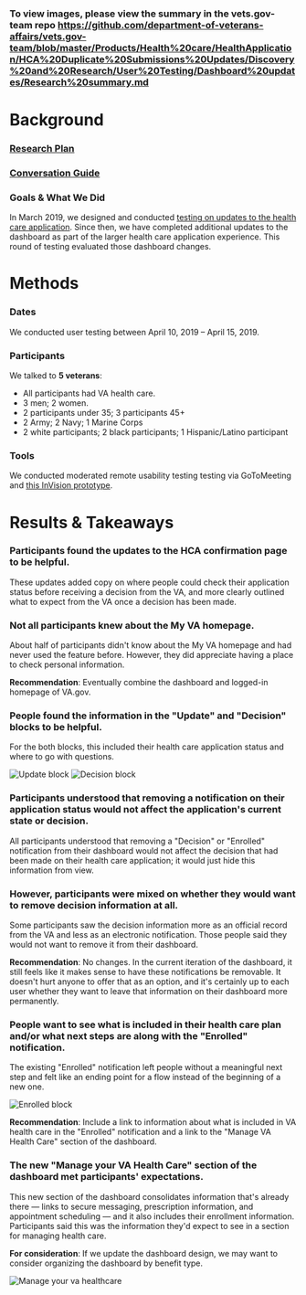 ### To view images, please view the summary in the vets.gov-team repo https://github.com/department-of-veterans-affairs/vets.gov-team/blob/master/Products/Health%20care/HealthApplication/HCA%20Duplicate%20Submissions%20Updates/Discovery%20and%20Research/User%20Testing/Dashboard%20updates/Research%20summary.md

# Background

### [Research Plan](https://github.com/department-of-veterans-affairs/va.gov-team/blob/master/products/health-care/application/hca-2.0/research/user-testing/dashboard-updates/research-summary.md)

### [Conversation Guide](https://github.com/department-of-veterans-affairs/va.gov-team/blob/master/products/health-care/application/hca-2.0/research/user-testing/dashboard-updates/conversation-guide.md)

### Goals & What We Did

In March 2019, we designed and conducted [testing on updates to the health care application](https://github.com/department-of-veterans-affairs/va.gov-team/blob/master/products/health-care/application/va-application/research/user-testing/mar-2019/research-summary.md). Since then, we have completed additional updates to the dashboard as part of the larger health care application experience. This round of testing evaluated those dashboard changes.

# Methods

### Dates

We conducted user testing between April 10, 2019 – April 15, 2019.

### Participants

We talked to **5 veterans**:

- All participants had VA health care.
- 3 men; 2 women.
- 2 participants under 35; 3 participants 45+
- 2 Army; 2 Navy; 1 Marine Corps
- 2 white participants; 2 black participants; 1 Hispanic/Latino participant

### Tools

We conducted moderated remote usability testing testing via GoToMeeting and [this InVision prototype](https://adhoc.invisionapp.com/share/PRRG9HJSUDF#/screens/356550641_1-_Intro_Screen). 

# Results & Takeaways

### Participants found the updates to the HCA confirmation page to be helpful. 

These updates added copy on where people could check their application status before receiving a decision from the VA, and more clearly outlined what to expect from the VA once a decision has been made. 

### Not all participants knew about the My VA homepage.

About half of participants didn't know about the My VA homepage and had never used the feature before. However, they did appreciate having a place to check personal information.

**Recommendation**: Eventually combine the dashboard and logged-in homepage of VA.gov.

### People found the information in the "Update"  and "Decision" blocks to be helpful.

For the both blocks, this included their health care application status and where to go with questions.

![Update block](https://github.com/department-of-veterans-affairs/va.gov-team/blob/master/products/health-care/application/hca-2.0/research/user-testing/dashboard-updates/screenshots/screen-shot-2019-04-17-at-1.14.03-pm.png)
![Decision block](https://github.com/department-of-veterans-affairs/va.gov-team/blob/master/products/health-care/application/hca-2.0/research/user-testing/dashboard-updates/screenshots/screen-shot-2019-04-17-at-1.14.16-pm.png)

### Participants understood that removing a notification on their application status would not affect the application's current state or decision. 

All participants understood that removing a "Decision" or "Enrolled" notification from their dashboard would not affect the decision that had been made on their health care application; it would just hide this information from view.

### However, participants were mixed on whether they would want to remove decision information at all.

Some participants saw the decision information more as an official record from the VA and less as an electronic notification. Those people said they would not want to remove it from their dashboard.

**Recommendation**: No changes. In the current iteration of the dashboard, it still feels like it makes sense to have these notifications be removable. It doesn't hurt anyone to offer that as an option, and it's certainly up to each user whether they want to leave that information on their dashboard more permanently.

### People want to see what is included in their health care plan and/or what next steps are along with the "Enrolled" notification.

The existing "Enrolled" notification left people without a meaningful next step and felt like an ending point for a flow instead of the beginning of a new one.

![Enrolled block](https://github.com/department-of-veterans-affairs/va.gov-team/blob/master/products/health-care/application/hca-2.0/research/user-testing/dashboard-updates/screenshots/screen-shot-2019-04-17-at-1.14.28-pm.png)

**Recommendation**: Include a link to information about what is included in VA health care in the "Enrolled" notification and a link to the "Manage VA Health Care" section of the dashboard.

### The new "Manage your VA Health Care" section of the dashboard met participants' expectations.

This new section of the dashboard consolidates information that's already there — links to secure messaging, prescription information, and appointment scheduling — and it also includes their enrollment information. Participants said this was the information they'd expect to see in a section for managing health care.

**For consideration**: If we update the dashboard design, we may want to consider organizing the dashboard by benefit type.

![Manage your va healthcare](https://github.com/department-of-veterans-affairs/va.gov-team/blob/master/products/health-care/application/hca-2.0/research/user-testing/dashboard-updates/screenshots/screen-shot-2019-04-17-at-1.14.46-pm.png)
